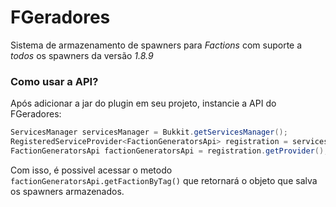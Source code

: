 # FGeradores
Sistema de armazenamento de spawners para *Factions* com suporte a *todos* os spawners da versão *1.8.9*

### Como usar a API?
Após adicionar a jar do plugin em seu projeto, instancie a API do FGeradores:
````java
ServicesManager servicesManager = Bukkit.getServicesManager();
RegisteredServiceProvider<FactionGeneratorsApi> registration = servicesManager.getRegistration(FactionGeneratorsApi.class);
FactionGeneratorsApi factionGeneratorsApi = registration.getProvider();
````

Com isso, é possivel acessar o metodo ````factionGeneratorsApi.getFactionByTag()```` que retornará o objeto que salva os spawners armazenados.

